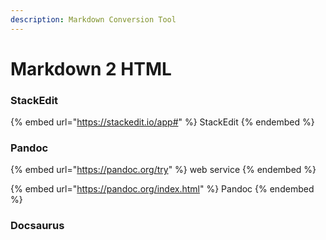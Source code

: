 ```yaml
---
description: Markdown Conversion Tool
---
```


# Markdown 2 HTML

### StackEdit

{% embed url="https://stackedit.io/app#" %}
StackEdit
{% endembed %}



### Pandoc

{% embed url="https://pandoc.org/try" %}
web service
{% endembed %}

{% embed url="https://pandoc.org/index.html" %}
Pandoc
{% endembed %}



### Docsaurus








